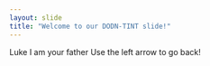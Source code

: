 ```yaml
---
layout: slide
title: "Welcome to our DODN-TINT slide!"
---
```

Luke I am your father
Use the left arrow to go back!
